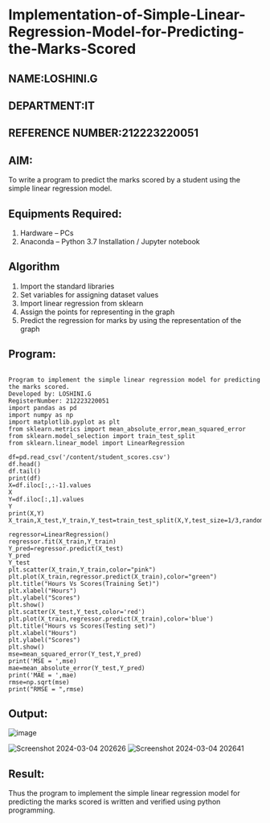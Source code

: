 # Implementation-of-Simple-Linear-Regression-Model-for-Predicting-the-Marks-Scored
## NAME:LOSHINI.G
## DEPARTMENT:IT
## REFERENCE NUMBER:212223220051
## AIM:
To write a program to predict the marks scored by a student using the simple linear regression model.

## Equipments Required:
1. Hardware – PCs
2. Anaconda – Python 3.7 Installation / Jupyter notebook

## Algorithm
1. Import the standard libraries
2. Set variables for assigning dataset values
3. Import linear regression from sklearn
4. Assign the points for representing in the graph
5. Predict the regression for marks by using the representation of the graph

## Program:
```

Program to implement the simple linear regression model for predicting the marks scored.
Developed by: LOSHINI.G
RegisterNumber: 212223220051 
import pandas as pd
import numpy as np
import matplotlib.pyplot as plt
from sklearn.metrics import mean_absolute_error,mean_squared_error
from sklearn.model_selection import train_test_split
from sklearn.linear_model import LinearRegression

df=pd.read_csv('/content/student_scores.csv')
df.head()
df.tail()
print(df)
X=df.iloc[:,:-1].values
X
Y=df.iloc[:,1].values
Y
print(X,Y)
X_train,X_test,Y_train,Y_test=train_test_split(X,Y,test_size=1/3,random_state=0)

regressor=LinearRegression()
regressor.fit(X_train,Y_train)
Y_pred=regressor.predict(X_test)
Y_pred
Y_test
plt.scatter(X_train,Y_train,color="pink")
plt.plot(X_train,regressor.predict(X_train),color="green")
plt.title("Hours Vs Scores(Training Set)")
plt.xlabel("Hours")
plt.ylabel("Scores")
plt.show()
plt.scatter(X_test,Y_test,color='red')
plt.plot(X_train,regressor.predict(X_train),color='blue')
plt.title("Hours vs Scores(Testing set)")
plt.xlabel("Hours")
plt.ylabel("Scores")
plt.show()
mse=mean_squared_error(Y_test,Y_pred)
print('MSE = ',mse)
mae=mean_absolute_error(Y_test,Y_pred)
print('MAE = ',mae)
rmse=np.sqrt(mse)
print("RMSE = ",rmse)
```

## Output:
![image](https://github.com/Loshini2301/Implementation-of-Simple-Linear-Regression-Model-for-Predicting-the-Marks-Scored/assets/150007305/7aa2f1ef-a4e9-4c36-8099-8fc3c31f7b4c)

![Screenshot 2024-03-04 202626](https://github.com/Loshini2301/Implementation-of-Simple-Linear-Regression-Model-for-Predicting-the-Marks-Scored/assets/150007305/2d430058-4ed1-4c89-be56-5b27f98090de)
![Screenshot 2024-03-04 202641](https://github.com/Loshini2301/Implementation-of-Simple-Linear-Regression-Model-for-Predicting-the-Marks-Scored/assets/150007305/e178b1c8-271b-4a52-8dd0-a3bc5c0d716d)


## Result:
Thus the program to implement the simple linear regression model for predicting the marks scored is written and verified using python programming.
